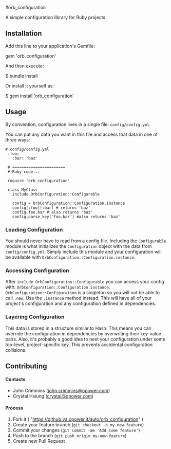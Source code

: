 #orb_configuration

A simple configuration library for Ruby projects.

## Installation

Add this line to your application's Gemfile:

gem 'orb_configuration'

And then execute:

$ bundle install

Or install it yourself as:

$ gem install 'orb_configuration'

## Usage

By convention, configuration lives in a single file: `config/config.yml`.

You can put any data you want in this file and access that data in one of three ways:
 
``` 
# config/config.yml
 :foo:
   :bar: 'baz'
   
 # =======================
 # Ruby code...
 
 require 'orb_configuration'
 
 class MyClass
   include OrbConfiguration::Configurable
 
   config = OrbConfiguration::Configuration.instance
   config[:foo][:bar] # returns 'baz'
   config.foo.bar # also returns 'baz'
   config.parse_key('foo.bar') #also returns 'baz'
```
### Loading Configuration
You should never have to read from a config file. Including the `Configurable` module is what initializes the `Configuration` 
object with the data from `config/config.yml`. 
Simply include this module and your configuration will be available with `OrbConfiguration::Configuration.instance`.

### Accessing Configuration
After `include OrbConfiguration::Configurable` you can access your config with: `OrbConfiguration::Configuration.instance`.
`OrbConfiguration::Configuration` is a singleton so you will not be able to call `.new`. Use the `.instance` method instead.
This will have all of your project's configuration and any configuration defined in dependencies.

### Layering Configuration
This data is stored in a structure similar to Hash. This means you can override the configuration in dependencies by overwriting 
their key-value pairs. Also, it's probably a good idea to nest your configuration under some top-level, project-specific key.
This prevents accidental configuration collisions.

## Contributing

#### Contacts
+ John Crimmins (john.crimmins@opower.com)
+ Crystal Hsiung (crystal@opower.com)

#### Process
1. Fork it ( "https://github.va.opower.it/auto/orb_configuration" )
2. Create your feature branch (`git checkout -b my-new-feature`)
3. Commit your changes (`git commit -am 'Add some feature'`)
4. Push to the branch (`git push origin my-new-feature`)
5. Create new Pull Request
